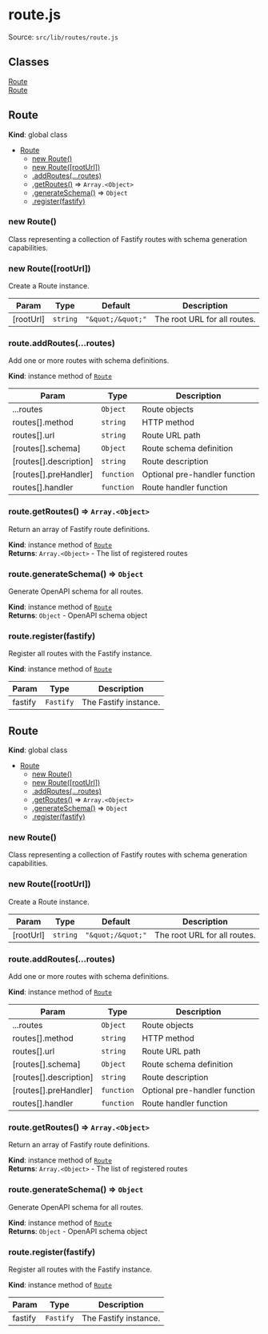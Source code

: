 # route.js

Source: `src/lib/routes/route.js`

## Classes

<dl>
<dt><a href="#Route">Route</a></dt>
<dd></dd>
<dt><a href="#Route">Route</a></dt>
<dd></dd>
</dl>

<a name="Route"></a>

## Route

**Kind**: global class

- [Route](#Route)
  - [new Route()](#new_Route_new)
  - [new Route([rootUrl])](#new_Route_new)
  - [.addRoutes(...routes)](#Route+addRoutes)
  - [.getRoutes()](#Route+getRoutes) ⇒ <code>Array.&lt;Object&gt;</code>
  - [.generateSchema()](#Route+generateSchema) ⇒ <code>Object</code>
  - [.register(fastify)](#Route+register)

<a name="new_Route_new"></a>

### new Route()

Class representing a collection of Fastify routes with schema generation capabilities.

<a name="new_Route_new"></a>

### new Route([rootUrl])

Create a Route instance.

| Param     | Type                | Default                                  | Description                  |
| --------- | ------------------- | ---------------------------------------- | ---------------------------- |
| [rootUrl] | <code>string</code> | <code>&quot;\&quot;/\&quot;&quot;</code> | The root URL for all routes. |

<a name="Route+addRoutes"></a>

### route.addRoutes(...routes)

Add one or more routes with schema definitions.

**Kind**: instance method of [<code>Route</code>](#Route)

| Param                  | Type                  | Description                   |
| ---------------------- | --------------------- | ----------------------------- |
| ...routes              | <code>Object</code>   | Route objects                 |
| routes[].method        | <code>string</code>   | HTTP method                   |
| routes[].url           | <code>string</code>   | Route URL path                |
| [routes[].schema]      | <code>Object</code>   | Route schema definition       |
| [routes[].description] | <code>string</code>   | Route description             |
| [routes[].preHandler]  | <code>function</code> | Optional pre-handler function |
| routes[].handler       | <code>function</code> | Route handler function        |

<a name="Route+getRoutes"></a>

### route.getRoutes() ⇒ <code>Array.&lt;Object&gt;</code>

Return an array of Fastify route definitions.

**Kind**: instance method of [<code>Route</code>](#Route)  
**Returns**: <code>Array.&lt;Object&gt;</code> - The list of registered routes  
<a name="Route+generateSchema"></a>

### route.generateSchema() ⇒ <code>Object</code>

Generate OpenAPI schema for all routes.

**Kind**: instance method of [<code>Route</code>](#Route)  
**Returns**: <code>Object</code> - OpenAPI schema object  
<a name="Route+register"></a>

### route.register(fastify)

Register all routes with the Fastify instance.

**Kind**: instance method of [<code>Route</code>](#Route)

| Param   | Type                 | Description           |
| ------- | -------------------- | --------------------- |
| fastify | <code>Fastify</code> | The Fastify instance. |

<a name="Route"></a>

## Route

**Kind**: global class

- [Route](#Route)
  - [new Route()](#new_Route_new)
  - [new Route([rootUrl])](#new_Route_new)
  - [.addRoutes(...routes)](#Route+addRoutes)
  - [.getRoutes()](#Route+getRoutes) ⇒ <code>Array.&lt;Object&gt;</code>
  - [.generateSchema()](#Route+generateSchema) ⇒ <code>Object</code>
  - [.register(fastify)](#Route+register)

<a name="new_Route_new"></a>

### new Route()

Class representing a collection of Fastify routes with schema generation capabilities.

<a name="new_Route_new"></a>

### new Route([rootUrl])

Create a Route instance.

| Param     | Type                | Default                                  | Description                  |
| --------- | ------------------- | ---------------------------------------- | ---------------------------- |
| [rootUrl] | <code>string</code> | <code>&quot;\&quot;/\&quot;&quot;</code> | The root URL for all routes. |

<a name="Route+addRoutes"></a>

### route.addRoutes(...routes)

Add one or more routes with schema definitions.

**Kind**: instance method of [<code>Route</code>](#Route)

| Param                  | Type                  | Description                   |
| ---------------------- | --------------------- | ----------------------------- |
| ...routes              | <code>Object</code>   | Route objects                 |
| routes[].method        | <code>string</code>   | HTTP method                   |
| routes[].url           | <code>string</code>   | Route URL path                |
| [routes[].schema]      | <code>Object</code>   | Route schema definition       |
| [routes[].description] | <code>string</code>   | Route description             |
| [routes[].preHandler]  | <code>function</code> | Optional pre-handler function |
| routes[].handler       | <code>function</code> | Route handler function        |

<a name="Route+getRoutes"></a>

### route.getRoutes() ⇒ <code>Array.&lt;Object&gt;</code>

Return an array of Fastify route definitions.

**Kind**: instance method of [<code>Route</code>](#Route)  
**Returns**: <code>Array.&lt;Object&gt;</code> - The list of registered routes  
<a name="Route+generateSchema"></a>

### route.generateSchema() ⇒ <code>Object</code>

Generate OpenAPI schema for all routes.

**Kind**: instance method of [<code>Route</code>](#Route)  
**Returns**: <code>Object</code> - OpenAPI schema object  
<a name="Route+register"></a>

### route.register(fastify)

Register all routes with the Fastify instance.

**Kind**: instance method of [<code>Route</code>](#Route)

| Param   | Type                 | Description           |
| ------- | -------------------- | --------------------- |
| fastify | <code>Fastify</code> | The Fastify instance. |
